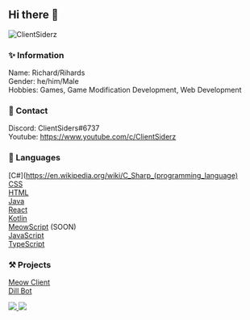 ## Hi there 👋
<p align="left"> <img src="https://komarev.com/ghpvc/?username=ClientSiderz&label=Views&color=blue&style=plastic" alt="ClientSiderz" /> </p>

### ✨ Information
Name: Richard/Rihards<br>
Gender: he/him/Male<br>
Hobbies: Games, Game Modification Development, Web Development<br>

### 📱 Contact
Discord: ClientSiders#6737<br>
Youtube: https://www.youtube.com/c/ClientSiderz<br>

### 🧠 Languages
[C#](https://en.wikipedia.org/wiki/C_Sharp_(programming_language)<br>
[CSS](https://en.wikipedia.org/wiki/CSS)<br>
[HTML](https://www.html.com)<br>
[Java](https://www.java.com/en/)<br>
[React](https://reactjs.org)<br>
[Kotlin](https://kotlinlang.org/)<br>
[MeowScript](https://meowclient.club) (SOON)<br>
[JavaScript](https://www.javascript.com)<br>
[TypeScript](https://www.typescriptlang.org)<br>


### ⚒ Projects
[Meow Client](https://meowclient.club)<br>
[Dill Bot](https://discord.com/api/oauth2/authorize?client_id=821462938820935700&permissions=403995486295&scope=bot%20applications.commands)<br>


<a href="https://github.com/ClientSiderz">
 <img src="https://github-readme-stats.vercel.app/api?username=ClientSiderz&show_icons=true&theme=dracula">
</a>
<a href="https://github.com/ClientSiderz">
  <img src="https://github-readme-stats.vercel.app/api/top-langs/?username=ClientSiderz&theme=dracula&hide_langs_below=1">
</a>

